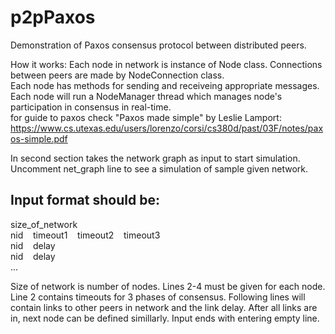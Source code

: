# p2pPaxos
Demonstration of Paxos consensus protocol between distributed peers.

How it works:
Each node in network is instance of Node class. Connections between peers are made by NodeConnection class.  
Each node has methods for sending and receiveing appropriate messages. Each node will run a NodeManager thread which manages node's participation in consensus in real-time.  
for guide to paxos check "Paxos made simple" by Leslie Lamport:  
https://www.cs.utexas.edu/users/lorenzo/corsi/cs380d/past/03F/notes/paxos-simple.pdf

In second section takes the network graph as input to start simulation. Uncomment net_graph line to see a simulation of sample given network.

## Input format should be:

size_of_network  
nid &nbsp;&nbsp; timeout1 &nbsp;&nbsp; timeout2 &nbsp;&nbsp; timeout3   
nid &nbsp;&nbsp; delay   
nid &nbsp;&nbsp; delay   
...

Size of network is number of nodes. Lines 2-4 must be given for each node. Line 2 contains timeouts for 3 phases of consensus. Following lines will contain links to other peers in network and the link delay. After all links are in, next node can be defined simillarly. Input ends with entering empty line.

